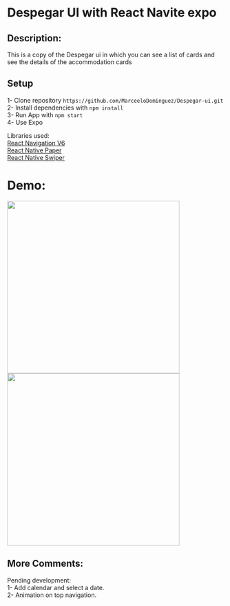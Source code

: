 # Despegar UI with React Navite expo 

## Description:
This is a copy of the Despegar ui in which you can see a list of cards and see the details of the accommodation cards

## Setup
1- Clone repository `https://github.com/MarceeloDominguez/Despegar-ui.git`</br>
2- Install dependencies with `npm install` </br>
3- Run App with  `npm start` </br>
4- Use Expo

Libraries used: </br>
[React Navigation V6](https://reactnavigation.org/docs/getting-started/) <br>
[React Native Paper](https://callstack.github.io/react-native-paper/) <br>
[React Native Swiper](https://github.com/leecade/react-native-swiper) <br>

# Demo:
<img src="https://user-images.githubusercontent.com/70117105/151249483-621d0583-3a78-4fa7-8edc-b5d22fc0d33a.gif" width="400">
<img src="https://user-images.githubusercontent.com/70117105/151249609-15700da6-56f9-455d-a9ae-499379cf0e89.gif" width="400">

## More Comments:
Pending development: </br>
1- Add calendar and select a date. </br>
2- Animation on top navigation.


